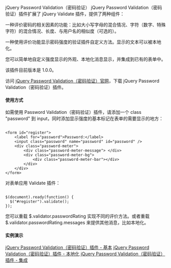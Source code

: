  jQuery Password Validation（密码验证）
  jQuery Password Validation（密码验证）插件扩展了 jQuery Validate 插件，提供了两种组件：

 一种评价密码的相关因素的功能：比如大小写字母的混合情况、字符（数字、特殊字符）的混合情况、长度、与用户名的相似度（可选的）。

 一种使用评价功能显示密码强度的验证插件自定义方法。显示的文本可以被本地化。

 您可以简单地自定义强度显示的外观、本地化消息显示，并集成到已有的表单中。

 该插件目前版本是 1.0.0。

 访问 [jQuery Password Validation（密码验证）官网](http://www.w3cschool.cc//bassistance.de/jquery-plugins/jquery-plugin-password-validation/)，下载 jQuery Password Validation（密码验证）插件。

 

 
#### 使用方式

 如需使用 Password Validation（密码验证）插件，请添加一个 class "password" 到 input，同时添加显示强度的基本标记在表单的需要显示的地方：

 
```

<form id="register">
	<label for="password">Password:</label>
	<input class="password" name="password" id="password" />
	<div class="password-meter">
		<div class="password-meter-message"> </div>
		<div class="password-meter-bg">
			<div class="password-meter-bar"></div>
		</div>
	</div>
</form>

```
 对表单应用 Validate 插件：

 
```

$(document).ready(function() {
  $("#register").validate();
});

```
 您可以重载 $.validator.passwordRating 实现不同的评价方法。或者重载 $.validator.passwordRating.messages 来提供其他消息，比如本地化。

 
#### 实例演示

 
[jQuery Password Validation（密码验证）插件 - 基本](http://www.w3cschool.cc/try/tryit.php?filename=jquery-plugin-password-validate)
 [jQuery Password Validation（密码验证）插件 - 本地化](http://www.w3cschool.cc/try/tryit.php?filename=jquery-plugin-password-validate-1)
 [jQuery Password Validation（密码验证）插件 - 集成](http://www.w3cschool.cc/try/tryit.php?filename=jquery-plugin-password-validate-2)
 


